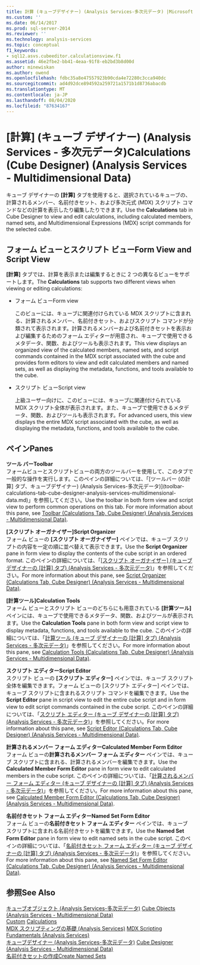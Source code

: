 ```yaml
---
title: 計算 (キューブデザイナー) (Analysis Services-多次元データ) |Microsoft Docs
ms.custom: ''
ms.date: 06/14/2017
ms.prod: sql-server-2014
ms.reviewer: ''
ms.technology: analysis-services
ms.topic: conceptual
f1_keywords:
- sql12.asvs.cubeeditor.calculationsview.f1
ms.assetid: 46e2fbe2-bb41-4eaa-91f8-eb2bd3b8d00d
author: minewiskan
ms.author: owend
ms.openlocfilehash: fdbc35a8e47557923b90cda4e72280c3cca940dc
ms.sourcegitcommit: ad4d92dce894592a259721a1571b1d8736abacdb
ms.translationtype: MT
ms.contentlocale: ja-JP
ms.lasthandoff: 08/04/2020
ms.locfileid: "87634167"
---
```

# <a name="calculations-cube-designer-analysis-services---multidimensional-data"></a><span data-ttu-id="3c5d3-102">[計算] (キューブ デザイナー) (Analysis Services - 多次元データ)</span><span class="sxs-lookup"><span data-stu-id="3c5d3-102">Calculations (Cube Designer) (Analysis Services - Multidimensional Data)</span></span>
  <span data-ttu-id="3c5d3-103">キューブ デザイナーの **[計算]** タブを使用すると、選択されているキューブの、計算されるメンバー、名前付きセット、および多次元式 (MDX) スクリプト コマンドなどの計算を表示したり編集したりできます。</span><span class="sxs-lookup"><span data-stu-id="3c5d3-103">Use the **Calculations** tab in Cube Designer to view and edit calculations, including calculated members, named sets, and Multidimensional Expressions (MDX) script commands for the selected cube.</span></span>  
  
## <a name="form-view-and-script-view"></a><span data-ttu-id="3c5d3-104">フォーム ビューとスクリプト ビュー</span><span class="sxs-lookup"><span data-stu-id="3c5d3-104">Form View and Script View</span></span>  
 <span data-ttu-id="3c5d3-105">**[計算]** タブでは、計算を表示または編集するときに 2 つの異なるビューをサポートします。</span><span class="sxs-lookup"><span data-stu-id="3c5d3-105">The **Calculations** tab supports two different views when viewing or editing calculations:</span></span>  
  
-   <span data-ttu-id="3c5d3-106">フォーム ビュー</span><span class="sxs-lookup"><span data-stu-id="3c5d3-106">Form view</span></span>  
  
     <span data-ttu-id="3c5d3-107">このビューには、キューブに関連付けられている MDX スクリプトに含まれる、計算されるメンバー、名前付きセット、およびスクリプト コマンドが分類されて表示されます。計算されるメンバーおよび名前付きセットを表示および編集するためのフォーム エディターが用意され、キューブで使用できるメタデータ、関数、およびツールも表示されます。</span><span class="sxs-lookup"><span data-stu-id="3c5d3-107">This view displays an organized view of the calculated members, named sets, and script commands contained in the MDX script associated with the cube and provides form editors to view and edit calculated members and named sets, as well as displaying the metadata, functions, and tools available to the cube.</span></span>  
  
-   <span data-ttu-id="3c5d3-108">スクリプト ビュー</span><span class="sxs-lookup"><span data-stu-id="3c5d3-108">Script view</span></span>  
  
     <span data-ttu-id="3c5d3-109">上級ユーザー向けに、このビューには、キューブに関連付けられている MDX スクリプト全体が表示されます。また、キューブで使用できるメタデータ、関数、およびツールも表示されます。</span><span class="sxs-lookup"><span data-stu-id="3c5d3-109">For advanced users, this view displays the entire MDX script associated with the cube, as well as displaying the metadata, functions, and tools available to the cube.</span></span>  
  
## <a name="panes"></a><span data-ttu-id="3c5d3-110">ペイン</span><span class="sxs-lookup"><span data-stu-id="3c5d3-110">Panes</span></span>  
 <span data-ttu-id="3c5d3-111">**ツール バー**</span><span class="sxs-lookup"><span data-stu-id="3c5d3-111">**Toolbar**</span></span>  
 <span data-ttu-id="3c5d3-112">フォームビューとスクリプトビューの両方のツールバーを使用して、このタブで一般的な操作を実行します。このペインの詳細については、「[ツールバー &#40;の計算] タブ、キューブデザイナー&#41; &#40;Analysis Services-多次元データ&#41;](toolbar-calculations-tab-cube-designer-analysis-services-multidimensional-data.md)」を参照してください。</span><span class="sxs-lookup"><span data-stu-id="3c5d3-112">Use the toolbar in both form view and script view to perform common operations on this tab. For more information about this pane, see [Toolbar &#40;Calculations Tab, Cube Designer&#41; &#40;Analysis Services - Multidimensional Data&#41;](toolbar-calculations-tab-cube-designer-analysis-services-multidimensional-data.md).</span></span>  
  
 <span data-ttu-id="3c5d3-113">**[スクリプト オーガナイザー]**</span><span class="sxs-lookup"><span data-stu-id="3c5d3-113">**Script Organizer**</span></span>  
 <span data-ttu-id="3c5d3-114">フォーム ビューの **[スクリプト オーガナイザー]** ペインでは、キューブ スクリプトの内容を一定の順に並べ替えて表示できます。</span><span class="sxs-lookup"><span data-stu-id="3c5d3-114">Use the **Script Organizer** pane in form view to display the contents of the cube script in an ordered format.</span></span> <span data-ttu-id="3c5d3-115">このペインの詳細については、「[[スクリプト オーガナイザー] (キューブ デザイナーの [計算] タブ) (Analysis Services - 多次元データ)](script-organizer-cube-designer-analysis-services-multidimensional-data.md)」を参照してください。</span><span class="sxs-lookup"><span data-stu-id="3c5d3-115">For more information about this pane, see [Script Organizer &#40;Calculations Tab, Cube Designer&#41; &#40;Analysis Services - Multidimensional Data&#41;](script-organizer-cube-designer-analysis-services-multidimensional-data.md).</span></span>  
  
 <span data-ttu-id="3c5d3-116">**[計算ツール]**</span><span class="sxs-lookup"><span data-stu-id="3c5d3-116">**Calculation Tools**</span></span>  
 <span data-ttu-id="3c5d3-117">フォーム ビューとスクリプト ビューのどちらにも用意されている **[計算ツール]** ペインには、キューブで使用できるメタデータ、関数、およびツールが表示されます。</span><span class="sxs-lookup"><span data-stu-id="3c5d3-117">Use the **Calculation Tools** pane in both form view and script view to display metadata, functions, and tools available to the cube.</span></span> <span data-ttu-id="3c5d3-118">このペインの詳細については、「[計算ツール (キューブ デザイナーの [計算] タブ) (Analysis Services - 多次元データ)](calculation-tools-cube-designer-analysis-services-multidimensional-data.md)」を参照してください。</span><span class="sxs-lookup"><span data-stu-id="3c5d3-118">For more information about this pane, see [Calculation Tools &#40;Calculations Tab, Cube Designer&#41; &#40;Analysis Services - Multidimensional Data&#41;](calculation-tools-cube-designer-analysis-services-multidimensional-data.md).</span></span>  
  
 <span data-ttu-id="3c5d3-119">**スクリプト エディター**</span><span class="sxs-lookup"><span data-stu-id="3c5d3-119">**Script Editor**</span></span>  
 <span data-ttu-id="3c5d3-120">スクリプト ビューの **[スクリプト エディター]** ペインでは、キューブ スクリプト全体を編集できます。フォーム ビューの [スクリプト エディター] ペインでは、キューブ スクリプトに含まれるスクリプト コマンドを編集できます。</span><span class="sxs-lookup"><span data-stu-id="3c5d3-120">Use the **Script Editor** pane in script view to edit the entire cube script and in form view to edit script commands contained in the cube script.</span></span> <span data-ttu-id="3c5d3-121">このペインの詳細については、「[スクリプト エディター (キューブ デザイナーの [計算] タブ) (Analysis Services - 多次元データ)](script-editor-calculations-cube-designer-analysis-services-multidimensional-data.md)」を参照してください。</span><span class="sxs-lookup"><span data-stu-id="3c5d3-121">For more information about this pane, see [Script Editor &#40;Calculations Tab, Cube Designer&#41; &#40;Analysis Services - Multidimensional Data&#41;](script-editor-calculations-cube-designer-analysis-services-multidimensional-data.md).</span></span>  
  
 <span data-ttu-id="3c5d3-122">**計算されるメンバー フォーム エディター**</span><span class="sxs-lookup"><span data-stu-id="3c5d3-122">**Calculated Member Form Editor**</span></span>  
 <span data-ttu-id="3c5d3-123">フォーム ビューの**計算されるメンバー フォーム エディター** ペインでは、キューブ スクリプトに含まれる、計算されるメンバーを編集できます。</span><span class="sxs-lookup"><span data-stu-id="3c5d3-123">Use the **Calculated Member Form Editor** pane in form view to edit calculated members in the cube script.</span></span> <span data-ttu-id="3c5d3-124">このペインの詳細については、「[計算されるメンバー フォーム エディター (キューブ デザイナーの [計算] タブ) (Analysis Services - 多次元データ)](calculated-member-form-editor-cube-designer-analysis-services-multidimensional-data.md)」を参照してください。</span><span class="sxs-lookup"><span data-stu-id="3c5d3-124">For more information about this pane, see [Calculated Member Form Editor &#40;Calculations Tab, Cube Designer&#41; &#40;Analysis Services - Multidimensional Data&#41;](calculated-member-form-editor-cube-designer-analysis-services-multidimensional-data.md).</span></span>  
  
 <span data-ttu-id="3c5d3-125">**名前付きセット フォーム エディター**</span><span class="sxs-lookup"><span data-stu-id="3c5d3-125">**Named Set Form Editor**</span></span>  
 <span data-ttu-id="3c5d3-126">フォーム ビューの**名前付きセット フォーム エディター** ペインでは、キューブ スクリプトに含まれる名前付きセットを編集できます。</span><span class="sxs-lookup"><span data-stu-id="3c5d3-126">Use the **Named Set Form Editor** pane in form view to edit named sets in the cube script.</span></span> <span data-ttu-id="3c5d3-127">このペインの詳細については、「[名前付きセット フォーム エディター (キューブ デザイナーの [計算] タブ) (Analysis Services - 多次元データ)](named-set-form-editor-cube-designer-analysis-services-multidimensional-data.md)」を参照してください。</span><span class="sxs-lookup"><span data-stu-id="3c5d3-127">For more information about this pane, see [Named Set Form Editor &#40;Calculations Tab, Cube Designer&#41; &#40;Analysis Services - Multidimensional Data&#41;](named-set-form-editor-cube-designer-analysis-services-multidimensional-data.md).</span></span>  
  
## <a name="see-also"></a><span data-ttu-id="3c5d3-128">参照</span><span class="sxs-lookup"><span data-stu-id="3c5d3-128">See Also</span></span>  
 <span data-ttu-id="3c5d3-129">[キューブオブジェクト &#40;Analysis Services-多次元データ&#41;](multidimensional-models-olap-logical-cube-objects/cube-objects-analysis-services-multidimensional-data.md) </span><span class="sxs-lookup"><span data-stu-id="3c5d3-129">[Cube Objects &#40;Analysis Services - Multidimensional Data&#41;](multidimensional-models-olap-logical-cube-objects/cube-objects-analysis-services-multidimensional-data.md) </span></span>  
 <span data-ttu-id="3c5d3-130">[Custom](multidimensional-models-olap-logical-cube-objects/calculations.md) </span><span class="sxs-lookup"><span data-stu-id="3c5d3-130">[Calculations](multidimensional-models-olap-logical-cube-objects/calculations.md) </span></span>  
 <span data-ttu-id="3c5d3-131">[MDX スクリプティングの基礎 &#40;Analysis Services&#41;](multidimensional-models/mdx/mdx-scripting-fundamentals-analysis-services.md) </span><span class="sxs-lookup"><span data-stu-id="3c5d3-131">[MDX Scripting Fundamentals &#40;Analysis Services&#41;](multidimensional-models/mdx/mdx-scripting-fundamentals-analysis-services.md) </span></span>  
 <span data-ttu-id="3c5d3-132">[キューブデザイナー &#40;Analysis Services-多次元データ&#41;](cube-designer-analysis-services-multidimensional-data.md) </span><span class="sxs-lookup"><span data-stu-id="3c5d3-132">[Cube Designer &#40;Analysis Services - Multidimensional Data&#41;](cube-designer-analysis-services-multidimensional-data.md) </span></span>  
 [<span data-ttu-id="3c5d3-133">名前付きセットの作成</span><span class="sxs-lookup"><span data-stu-id="3c5d3-133">Create Named Sets</span></span>](multidimensional-models/create-named-sets.md)  
  
  
